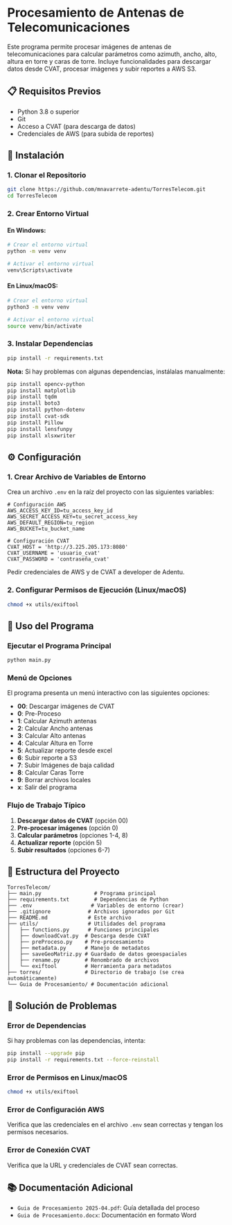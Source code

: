 # Procesamiento de Antenas de Telecomunicaciones

Este programa permite procesar imágenes de antenas de telecomunicaciones para calcular parámetros como azimuth, ancho, alto, altura en torre y caras de torre. Incluye funcionalidades para descargar datos desde CVAT, procesar imágenes y subir reportes a AWS S3.

## 📋 Requisitos Previos

- Python 3.8 o superior
- Git
- Acceso a CVAT (para descarga de datos)
- Credenciales de AWS (para subida de reportes)

## 🚀 Instalación

### 1. Clonar el Repositorio

```bash
git clone https://github.com/mnavarrete-adentu/TorresTelecom.git
cd TorresTelecom
```

### 2. Crear Entorno Virtual

#### En Windows:

```bash
# Crear el entorno virtual
python -m venv venv

# Activar el entorno virtual
venv\Scripts\activate
```

#### En Linux/macOS:

```bash
# Crear el entorno virtual
python3 -m venv venv

# Activar el entorno virtual
source venv/bin/activate
```

### 3. Instalar Dependencias

```bash
pip install -r requirements.txt
```

**Nota:** Si hay problemas con algunas dependencias, instálalas manualmente:

```bash
pip install opencv-python
pip install matplotlib
pip install tqdm
pip install boto3
pip install python-dotenv
pip install cvat-sdk
pip install Pillow
pip install lensfunpy
pip install xlsxwriter
```

## ⚙️ Configuración

### 1. Crear Archivo de Variables de Entorno

Crea un archivo `.env` en la raíz del proyecto con las siguientes variables:

```env
# Configuración AWS
AWS_ACCESS_KEY_ID=tu_access_key_id
AWS_SECRET_ACCESS_KEY=tu_secret_access_key
AWS_DEFAULT_REGION=tu_region
AWS_BUCKET=tu_bucket_name

# Configuración CVAT
CVAT_HOST = 'http://3.225.205.173:8080'
CVAT_USERNAME = 'usuario_cvat'
CVAT_PASSWORD = 'contraseña_cvat'
```

Pedir credenciales de AWS y de CVAT a developer de Adentu.

### 2. Configurar Permisos de Ejecución (Linux/macOS)

```bash
chmod +x utils/exiftool
```

## 🎯 Uso del Programa

### Ejecutar el Programa Principal

```bash
python main.py
```

### Menú de Opciones

El programa presenta un menú interactivo con las siguientes opciones:

- **00**: Descargar imágenes de CVAT
- **0**: Pre-Proceso
- **1**: Calcular Azimuth antenas
- **2**: Calcular Ancho antenas
- **3**: Calcular Alto antenas
- **4**: Calcular Altura en Torre
- **5**: Actualizar reporte desde excel
- **6**: Subir reporte a S3
- **7**: Subir Imágenes de baja calidad
- **8**: Calcular Caras Torre
- **9**: Borrar archivos locales
- **x**: Salir del programa

### Flujo de Trabajo Típico

1. **Descargar datos de CVAT** (opción 00)
2. **Pre-procesar imágenes** (opción 0)
3. **Calcular parámetros** (opciones 1-4, 8)
4. **Actualizar reporte** (opción 5)
5. **Subir resultados** (opciones 6-7)

## 📁 Estructura del Proyecto

```
TorresTelecom/
├── main.py                 # Programa principal
├── requirements.txt        # Dependencias de Python
├── .env                   # Variables de entorno (crear)
├── .gitignore            # Archivos ignorados por Git
├── README.md             # Este archivo
├── utils/                # Utilidades del programa
│   ├── functions.py      # Funciones principales
│   ├── downloadCvat.py  # Descarga desde CVAT
│   ├── preProceso.py    # Pre-procesamiento
│   ├── metadata.py      # Manejo de metadatos
│   ├── saveGeoMatriz.py # Guardado de datos geoespaciales
│   ├── rename.py        # Renombrado de archivos
│   └── exiftool         # Herramienta para metadatos
├── torres/              # Directorio de trabajo (se crea automáticamente)
└── Guia de Procesamiento/ # Documentación adicional
```

## 🔧 Solución de Problemas

### Error de Dependencias

Si hay problemas con las dependencias, intenta:

```bash
pip install --upgrade pip
pip install -r requirements.txt --force-reinstall
```

### Error de Permisos en Linux/macOS

```bash
chmod +x utils/exiftool
```

### Error de Configuración AWS

Verifica que las credenciales en el archivo `.env` sean correctas y tengan los permisos necesarios.

### Error de Conexión CVAT

Verifica que la URL y credenciales de CVAT sean correctas.

## 📚 Documentación Adicional

- `Guia de Procesamiento 2025-04.pdf`: Guía detallada del proceso
- `Guia de Procesamiento.docx`: Documentación en formato Word

